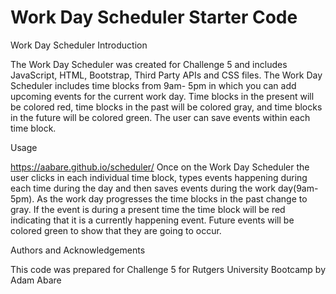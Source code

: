 # Work Day Scheduler Starter Code
Work Day Scheduler 
Introduction

The Work Day Scheduler was created for Challenge 5 and includes JavaScript, HTML, Bootstrap, Third Party APIs and CSS files. The Work Day Scheduler includes time blocks from 9am- 5pm in which you can add upcoming events for the current work day. Time blocks in the present will be colored red, time blocks in the past will be colored gray, and time blocks in the future will be colored green. The user can save events within each time block.

Usage 

https://aabare.github.io/scheduler/
Once on the Work Day Scheduler the user clicks in each individual time block, types events happening during each time during the day and then saves events during the work day(9am-5pm). As the work day progresses the time blocks in the past change to gray. If the event is during a present time the time block will be red indicating that it is a currently happening event. Future events will be colored green to show that they are going to occur. 

Authors and Acknowledgements

This code was prepared for Challenge 5 for Rutgers University Bootcamp by Adam Abare
